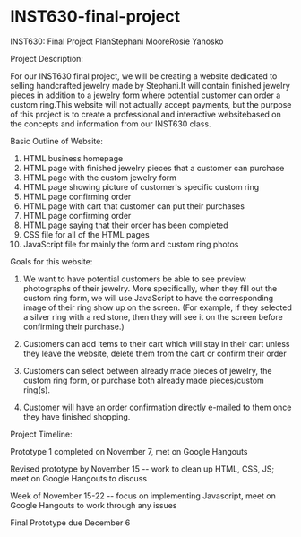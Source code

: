 # INST630-final-project

INST630: Final Project PlanStephani MooreRosie Yanosko

Project Description: 

For our INST630 final project, we will be creating a website dedicated to selling handcrafted jewelry made by Stephani.It will contain finished jewelry pieces in addition to a jewelry form where potential customer can order a custom ring.This website will not actually accept payments, but the purpose of this project is to create a professional and interactive websitebased on the concepts and information from our INST630 class.

Basic Outline of Website:

1) HTML business homepage
2) HTML page with finished jewelry pieces that a customer can purchase
3) HTML page with the custom jewelry form
4) HTML page showing picture of customer's specific custom ring
5) HTML page confirming order
6) HTML page with cart that customer can put their purchases
7) HTML page confirming order
8) HTML page saying that their order has been completed
9) CSS file for all of the HTML pages
10) JavaScript file for mainly the form and custom ring photos

Goals for this website:

1) We want to have potential customers be able to see preview photographs of their jewelry.  More specifically, when they fill out the custom ring form, we will use JavaScript to have the corresponding image of their ring show up on the screen. (For example, if they selected a silver ring with a red stone, then they will see it on the screen before confirming their purchase.)

2) Customers can add items to their cart which will stay in their cart unless they leave the website, delete them from the cart or confirm their order

3) Customers can select between already made pieces of jewelry, the custom ring form, or purchase both already made pieces/custom ring(s). 

4) Customer will have an order confirmation directly e-mailed to them once they have finished shopping.

Project Timeline:

Prototype 1 completed on November 7, met on Google Hangouts

Revised prototype by November 15 -- work to clean up HTML, CSS, JS; meet on Google Hangouts to discuss

Week of November 15-22 -- focus on implementing Javascript, meet on Google Hangouts to work through any issues

Final Prototype due December 6












